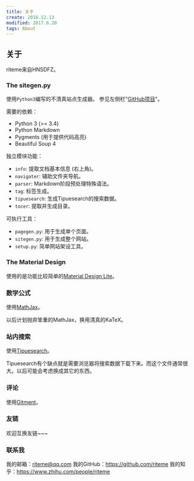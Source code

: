 ```yaml
---
title: 关于
create: 2016.12.13
modified: 2017.6.20
tags: About
---
```


## 关于
riteme来自HNSDFZ。

### The sitegen.py
使用`Python3`编写的不清真站点生成器。
参见左侧栏"[GitHub项目](https://github.com/riteme/riteme.github.io)"。

需要的依赖：

* Python 3 (>= 3.4)
* Python Markdown
* Pygments (用于提供代码高亮)
* Beautiful Soup 4

独立模块功能：

* `info`: 提取文档基本信息 (右上角)。
* `navigater`: 辅助文件夹导航。
* `parser`: Markdown阶段预处理特殊语法。
* `tag`: 标签生成。
* `tipuesearch`: 生成Tipuesearch的搜索数据。
* `tocer`: 提取并生成目录。

可执行工具：

* `pagegen.py`: 用于生成单个页面。
* `sitegen.py`: 用于生成整个网站。
* `setup.py`: 简单网站架设工具。

### The Material Design
使用的是功能比较简单的[Material Design Lite](http://getmdl.io/)。

### 数学公式
使用[MathJax](http://www.mathjax.org/)。

以后计划抛弃笨重的MathJax，换用清真的KaTeX。

### 站内搜索
使用[Tipuesearch](http://www.tipue.com/search/)。

Tipuesearch有个缺点就是需要浏览器将搜索数据下载下来。而这个文件通常很大。以后可能会考虑换成其它的东西。

### 评论
使用[Gitment](https://github.com/imsun/gitment)。

### 友链
欢迎互换友链~~~

### 联系我
我的邮箱：<riteme@qq.com>
我的GitHub：<https://github.com/riteme>
我的知乎：<https://www.zhihu.com/people/riteme>
